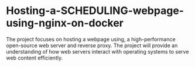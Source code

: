 # Hosting-a-SCHEDULING-webpage-using-nginx-on-docker
The project focuses on hosting a webpage using, a high-performance open-source web server and reverse proxy. The project will provide an understanding of how web servers interact with operating systems to serve web content efficiently.
